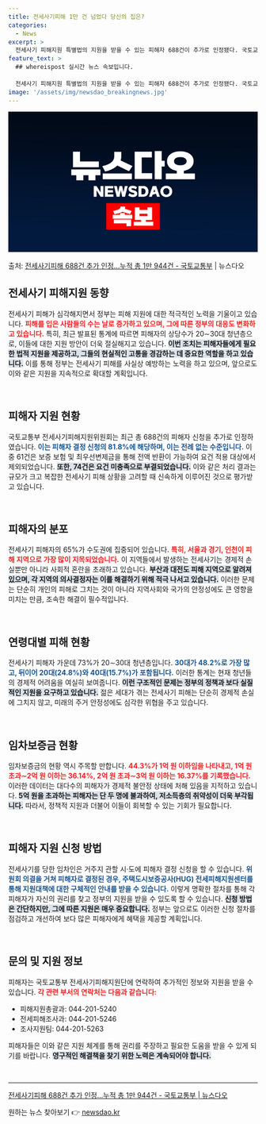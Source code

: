```yaml
---
title: 전세사기피해 1만 건 넘었다 당신의 집은?
categories:
  - News
excerpt: >
  전세사기 피해지원 특별법의 지원을 받을 수 있는 피해자 688건이 추가로 인정됐다. 국토교통부 전세사기피해지…
feature_text: >
  ## whereispost 실시간 뉴스 속보입니다.

  전세사기 피해지원 특별법의 지원을 받을 수 있는 피해자 688건이 추가로 인정됐다. 국토교통부 전세사기피해지…
image: '/assets/img/newsdao_breakingnews.jpg'
---
```


![뉴스다오 속보](/assets/img/newsdao_breakingnews.jpg)

<p>출처: <a href="https://newsdao.kr/2928" rel="dofollow">전세사기피해 688건 추가 인정…누적 총 1만 944건 - 국토교통부</a> | 뉴스다오</p>

<h2 data-ke-size="size26">전세사기 피해지원 동향</h2>

<p data-ke-size="size16">전세사기 피해가 심각해지면서 정부는 피해 지원에 대한 적극적인 노력을 기울이고 있습니다. <b><span style="color: #ee2323;">피해를 입은 사람들의 수는 날로 증가하고 있으며, 그에 따른 정부의 대응도 변화하고 있습니다.</span></b> 특히, 최근 발표된 통계에 따르면 피해자의 상당수가 20∼30대 청년층으로, 이들에 대한 지원 방안이 더욱 절실해지고 있습니다. <b><span style="background-color: #21538527;">이번 조치는 피해자들에게 필요한 법적 지원을 제공하고, 그들의 현실적인 고통을 경감하는 데 중요한 역할을 하고 있습니다.</span></b> 이를 통해 정부는 전세사기 피해를 사실상 예방하는 노력을 하고 있으며, 앞으로도 이와 같은 지원을 지속적으로 확대할 계획입니다.</p>

<p data-ke-size="size16">&nbsp;</p>

<h2 data-ke-size="size26">피해자 지원 현황</h2>

<p data-ke-size="size16">국토교통부 전세사기피해지원위원회는 최근 총 688건의 피해자 신청을 추가로 인정하였습니다. <b><span style="color: #1a5490;">이는 피해자 결정 신청의 81.8%에 해당하며, 이는 전례 없는 수준입니다.</span></b> 이 중 61건은 보증 보험 및 최우선변제금을 통해 전액 반환이 가능하여 요건 적용 대상에서 제외되었습니다. <b><span style="background-color: #21538527;">또한, 74건은 요건 미충족으로 부결되었습니다.</span></b> 이와 같은 처리 결과는 규모가 크고 복잡한 전세사기 피해 상황을 고려할 때 신속하게 이루어진 것으로 평가받고 있습니다.</p>

<p data-ke-size="size16">&nbsp;</p>

<h2 data-ke-size="size26">피해자의 분포</h2>

<p data-ke-size="size16">전세사기 피해자의 65%가 수도권에 집중되어 있습니다. <b><span style="color: #ee2323;">특히, 서울과 경기, 인천이 피해 지역으로 가장 많이 지목되었습니다.</span></b> 이 지역들에서 발생하는 전세사기는 경제적 손실뿐만 아니라 사회적 혼란을 초래하고 있습니다. <b><span style="background-color: #21538527;">부산과 대전도 피해 지역으로 알려져 있으며, 각 지역의 의사결정자는 이를 해결하기 위해 적극 나서고 있습니다.</span></b> 이러한 문제는 단순히 개인의 피해로 그치는 것이 아니라 지역사회와 국가의 안정성에도 큰 영향을 미치는 만큼, 조속한 해결이 필수적입니다.</p>

<p data-ke-size="size16">&nbsp;</p>

<h2 data-ke-size="size26">연령대별 피해 현황</h2>

<p data-ke-size="size16">전세사기 피해자 가운데 73%가 20∼30대 청년층입니다. <b><span style="color: #1a5490;">30대가 48.2%로 가장 많고, 뒤이어 20대(24.8%)와 40대(15.7%)가 포함됩니다.</span></b> 이러한 통계는 현재 청년들의 경제적 어려움을 여실히 보여줍니다. <b><span style="background-color: #21538527;">이런 구조적인 문제는 정부의 정책과 보다 실질적인 지원을 요구하고 있습니다.</span></b> 젊은 세대가 겪는 전세사기 피해는 단순히 경제적 손실에 그치지 않고, 미래의 주거 안정성에도 심각한 위협을 주고 있습니다.</p>

<p data-ke-size="size16">&nbsp;</p>

<h2 data-ke-size="size26">임차보증금 현황</h2>

<p data-ke-size="size16">임차보증금의 현황 역시 주목할 만합니다. <b><span style="color: #ee2323;">44.3%가 1억 원 이하임을 나타내고, 1억 원 초과∼2억 원 이하는 36.14%, 2억 원 초과∼3억 원 이하는 16.37%를 기록했습니다.</span></b> 이러한 데이터는 대다수의 피해자가 경제적 불안정 상태에 처해 있음을 지적하고 있습니다. <b><span style="background-color: #21538527;">5억 원을 초과하는 피해자는 단 두 명에 불과하여, 저소득층의 취약성이 더욱 부각됩니다.</span></b> 따라서, 정책적 지원과 더불어 이들이 회복할 수 있는 기회가 필요합니다.</p>

<p data-ke-size="size16">&nbsp;</p>

<h2 data-ke-size="size26">피해자 지원 신청 방법</h2>

<p data-ke-size="size16">전세사기를 당한 임차인은 거주지 관할 시·도에 피해자 결정 신청을 할 수 있습니다. <b><span style="color: #1a5490;">위원회 의결을 거쳐 피해자로 결정된 경우, 주택도시보증공사(HUG) 전세피해지원센터를 통해 지원대책에 대한 구체적인 안내를 받을 수 있습니다.</span></b> 이렇게 명확한 절차를 통해 각 피해자가 자신의 권리를 찾고 정부의 지원을 받을 수 있도록 할 수 있습니다. <b><span style="background-color: #21538527;">신청 방법은 간단하지만, 그에 따른 지원은 매우 중요합니다.</span></b> 정부는 앞으로도 이러한 신청 절차를 점검하고 개선하여 보다 많은 피해자에게 혜택을 제공할 계획입니다.</p>

<p data-ke-size="size16">&nbsp;</p>

<h2 data-ke-size="size26">문의 및 지원 정보</h2>

<p data-ke-size="size16">피해자는 국토교통부 전세사기피해지원단에 연락하여 추가적인 정보와 지원을 받을 수 있습니다. <b><span style="color: #ee2323;">각 관련 부서의 연락처는 다음과 같습니다:</span></b> <ul><li>피해지원총괄과: 044-201-5240</li> <li>전세피해조사과: 044-201-5246</li> <li>조사지원팀: 044-201-5263</li></ul> 피해자들은 이와 같은 지원 체계를 통해 권리를 주장하고 필요한 도움을 받을 수 있게 되기를 바랍니다. <b><span style="background-color: #21538527;">영구적인 해결책을 찾기 위한 노력은 계속되어야 합니다.</span></b></p>

<p data-ke-size="size16">&#xA0;</p>

<hr />
<p data-ke-size="size16"></p>
<p data-ke-size="size16"><a href="https://newsdao.kr/2928">전세사기피해 688건 추가 인정…누적 총 1만 944건 - 국토교통부 | 뉴스다오</a></p> 

원하는 뉴스 찾아보기 👉 <a href="https://newsdao.kr" rel="dofollow">newsdao.kr</a>


